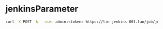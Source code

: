 # jenkinsParameter

```bash
curl -X POST -k --user admin:<token> https://lin-jenkins-001.lan/job/jenkinsParameter2/buildWithParameters --data FirstName=Ade --data verbosity=high
```
